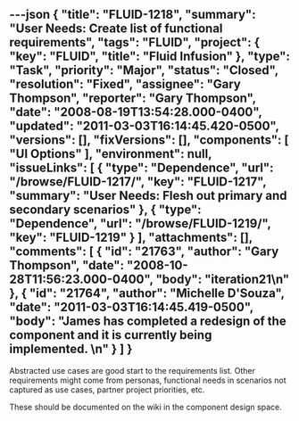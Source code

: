 ---json
{
  "title": "FLUID-1218",
  "summary": "User Needs:  Create list of functional requirements",
  "tags": "FLUID",
  "project": {
    "key": "FLUID",
    "title": "Fluid Infusion"
  },
  "type": "Task",
  "priority": "Major",
  "status": "Closed",
  "resolution": "Fixed",
  "assignee": "Gary Thompson",
  "reporter": "Gary Thompson",
  "date": "2008-08-19T13:54:28.000-0400",
  "updated": "2011-03-03T16:14:45.420-0500",
  "versions": [],
  "fixVersions": [],
  "components": [
    "UI Options"
  ],
  "environment": null,
  "issueLinks": [
    {
      "type": "Dependence",
      "url": "/browse/FLUID-1217/",
      "key": "FLUID-1217",
      "summary": "User Needs:  Flesh out primary and secondary scenarios"
    },
    {
      "type": "Dependence",
      "url": "/browse/FLUID-1219/",
      "key": "FLUID-1219"
    }
  ],
  "attachments": [],
  "comments": [
    {
      "id": "21763",
      "author": "Gary Thompson",
      "date": "2008-10-28T11:56:23.000-0400",
      "body": "iteration21\n"
    },
    {
      "id": "21764",
      "author": "Michelle D'Souza",
      "date": "2011-03-03T16:14:45.419-0500",
      "body": "James has completed a redesign of the component and it is currently being implemented.&#x20;\n"
    }
  ]
}
---
Abstracted use cases are good start to the requirements list.  Other requirements might come from personas, functional needs in scenarios not captured as use cases, partner project priorities, etc.

These should be documented on the wiki in the component design space.

        